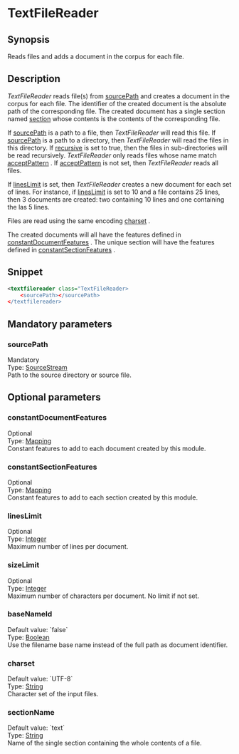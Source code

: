<h1 class="module">TextFileReader</h1>

## Synopsis

Reads files and adds a document in the corpus for each file.

## Description

 *TextFileReader* reads file(s) from <a href="#sourcePath" class="param">sourcePath</a> and creates a document in the corpus for each file. The identifier of the created document is the absolute path of the corresponding file. The created document has a single section named <a href="#section" class="param">section</a> whose contents is the contents of the corresponding file.

If <a href="#sourcePath" class="param">sourcePath</a> is a path to a file, then *TextFileReader* will read this file. If <a href="#sourcePath" class="param">sourcePath</a> is a path to a directory, then *TextFileReader* will read the files in this directory. If <a href="#recursive" class="param">recursive</a> is set to true, then the files in sub-directories will be read recursively. *TextFileReader* only reads files whose name match <a href="#acceptPattern" class="param">acceptPattern</a> . If <a href="#acceptPattern" class="param">acceptPattern</a> is not set, then *TextFileReader* reads all files.

If <a href="#linesLimit" class="param">linesLimit</a> is set, then *TextFileReader* creates a new document for each set of lines. For instance, if <a href="#linesLimit" class="param">linesLimit</a> is set to 10 and a file contains 25 lines, then 3 documents are created: two containing 10 lines and one containing the las 5 lines.

Files are read using the same encoding <a href="#charset" class="param">charset</a> .

The created documents will all have the features defined in <a href="#constantDocumentFeatures" class="param">constantDocumentFeatures</a> . The unique section will have the features defined in <a href="#constantSectionFeatures" class="param">constantSectionFeatures</a> .

## Snippet



```xml
<textfilereader class="TextFileReader>
    <sourcePath></sourcePath>
</textfilereader>
```

## Mandatory parameters

<h3 id="sourcePath" class="param">sourcePath</h3>

<div class="param-level param-level-mandatory">Mandatory
</div>
<div class="param-type">Type: <a href="../converter/fr.inra.maiage.bibliome.util.streams.SourceStream" class="converter">SourceStream</a>
</div>
Path to the source directory or source file.

## Optional parameters

<h3 id="constantDocumentFeatures" class="param">constantDocumentFeatures</h3>

<div class="param-level param-level-optional">Optional
</div>
<div class="param-type">Type: <a href="../converter/fr.inra.maiage.bibliome.alvisnlp.core.module.types.Mapping" class="converter">Mapping</a>
</div>
Constant features to add to each document created by this module.

<h3 id="constantSectionFeatures" class="param">constantSectionFeatures</h3>

<div class="param-level param-level-optional">Optional
</div>
<div class="param-type">Type: <a href="../converter/fr.inra.maiage.bibliome.alvisnlp.core.module.types.Mapping" class="converter">Mapping</a>
</div>
Constant features to add to each section created by this module.

<h3 id="linesLimit" class="param">linesLimit</h3>

<div class="param-level param-level-optional">Optional
</div>
<div class="param-type">Type: <a href="../converter/java.lang.Integer" class="converter">Integer</a>
</div>
Maximum number of lines per document.

<h3 id="sizeLimit" class="param">sizeLimit</h3>

<div class="param-level param-level-optional">Optional
</div>
<div class="param-type">Type: <a href="../converter/java.lang.Integer" class="converter">Integer</a>
</div>
Maximum number of characters per document. No limit if not set.

<h3 id="baseNameId" class="param">baseNameId</h3>

<div class="param-level param-level-default-value">Default value: `false`
</div>
<div class="param-type">Type: <a href="../converter/java.lang.Boolean" class="converter">Boolean</a>
</div>
Use the filename base name instead of the full path as document identifier.

<h3 id="charset" class="param">charset</h3>

<div class="param-level param-level-default-value">Default value: `UTF-8`
</div>
<div class="param-type">Type: <a href="../converter/java.lang.String" class="converter">String</a>
</div>
Character set of the input files.

<h3 id="sectionName" class="param">sectionName</h3>

<div class="param-level param-level-default-value">Default value: `text`
</div>
<div class="param-type">Type: <a href="../converter/java.lang.String" class="converter">String</a>
</div>
Name of the single section containing the whole contents of a file.

